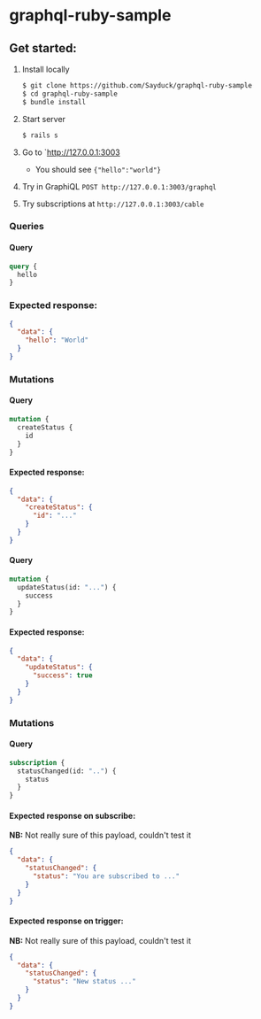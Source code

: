 # graphql-ruby-sample

## Get started:

1. Install locally

   ```bash
   $ git clone https://github.com/Sayduck/graphql-ruby-sample
   $ cd graphql-ruby-sample
   $ bundle install
   ```

1. Start server

   ```bash
   $ rails s
   ```

1. Go to `http://127.0.0.1:3003

   - You should see `{"hello":"world"}`

1. Try in GraphiQL `POST http://127.0.0.1:3003/graphql`

1. Try subscriptions at `http://127.0.0.1:3003/cable`

### Queries

#### Query

```graphql
query {
  hello
}
```

### Expected response:

```json
{
  "data": {
    "hello": "World"
  }
}
```

### Mutations

#### Query

```graphql
mutation {
  createStatus {
    id
  }
}
```

#### Expected response:

```json
{
  "data": {
    "createStatus": {
      "id": "..."
    }
  }
}
```

#### Query

```graphql
mutation {
  updateStatus(id: "...") {
    success
  }
}
```

#### Expected response:

```json
{
  "data": {
    "updateStatus": {
      "success": true
    }
  }
}
```

### Mutations

#### Query

```graphql
subscription {
  statusChanged(id: "..") {
    status
  }
}
```

#### Expected response on subscribe:

**NB:** Not really sure of this payload, couldn't test it

```json
{
  "data": {
    "statusChanged": {
      "status": "You are subscribed to ..."
    }
  }
}
```

#### Expected response on trigger:

**NB:** Not really sure of this payload, couldn't test it

```json
{
  "data": {
    "statusChanged": {
      "status": "New status ..."
    }
  }
}
```
